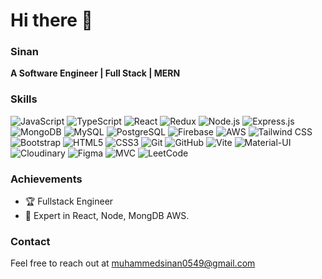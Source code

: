 # Hi there 👋

### Sinan
**A Software Engineer | Full Stack | MERN**

### Skills
![JavaScript](https://img.shields.io/badge/-JavaScript-black?style=flat&logo=javascript)
![TypeScript](https://img.shields.io/badge/-TypeScript-black?style=flat&logo=typescript)
![React](https://img.shields.io/badge/-React-black?style=flat&logo=react)
![Redux](https://img.shields.io/badge/-Redux-black?style=flat&logo=redux)
![Node.js](https://img.shields.io/badge/-Node.js-black?style=flat&logo=node.js)
![Express.js](https://img.shields.io/badge/-Express.js-black?style=flat&logo=express)
![MongoDB](https://img.shields.io/badge/-MongoDB-black?style=flat&logo=mongodb)
![MySQL](https://img.shields.io/badge/-MySQL-black?style=flat&logo=mysql)
![PostgreSQL](https://img.shields.io/badge/-PostgreSQL-black?style=flat&logo=postgresql)
![Firebase](https://img.shields.io/badge/-Firebase-black?style=flat&logo=firebase)
![AWS](https://img.shields.io/badge/-AWS-black?style=flat&logo=amazon-aws)
![Tailwind CSS](https://img.shields.io/badge/-Tailwind%20CSS-black?style=flat&logo=tailwind-css)
![Bootstrap](https://img.shields.io/badge/-Bootstrap-black?style=flat&logo=bootstrap)
![HTML5](https://img.shields.io/badge/-HTML5-black?style=flat&logo=html5)
![CSS3](https://img.shields.io/badge/-CSS3-black?style=flat&logo=css3)
![Git](https://img.shields.io/badge/-Git-black?style=flat&logo=git)
![GitHub](https://img.shields.io/badge/-GitHub-black?style=flat&logo=github)
![Vite](https://img.shields.io/badge/-Vite-black?style=flat&logo=vite)
![Material-UI](https://img.shields.io/badge/-Material--UI-black?style=flat&logo=material-ui)
![Cloudinary](https://img.shields.io/badge/-Cloudinary-black?style=flat&logo=cloudinary)
![Figma](https://img.shields.io/badge/-Figma-black?style=flat&logo=figma)
![MVC](https://img.shields.io/badge/-MVC-black?style=flat)
![LeetCode](https://img.shields.io/badge/-LeetCode-black?style=flat&logo=leetcode)



### Achievements
- 🏆 Fullstack Engineer
- 🌟 Expert in React, Node, MongDB AWS.

### Contact
Feel free to reach out at muhammedsinan0549@gmail.com
